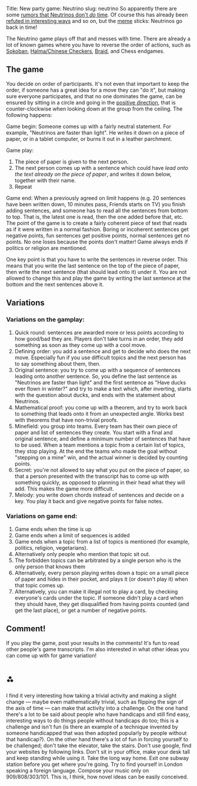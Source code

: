Title: New party game: Neutrino
slug: neutrino
<markdown>
So apparently there are some [rumors that Neutrinos don't *do* time](http://www.voanews.com/english/news/science-technology/Fermilab-Scientists-Testing-Faster-Than-Light-Neutrino-Claims-131391688.html). Of course this has already been [refuted in interesting ways](http://www.theregister.co.uk/2011/10/06/opera_and_general_relativity/) and so on, but the [meme](http://johncarlosbaez.wordpress.com/2011/10/05/a-bet-concerning-neutrinos-part-2/) sticks: Neutrinos go back in time!

The Neutrino game plays off that and messes with time. There are already a lot of known games where you have to reverse the order of actions, such as [Sokoban](http://en.wikipedia.org/wiki/Sokoban), [Halma/Chinese Checkers](http://en.wikipedia.org/wiki/Halma), [Braid](http://www.braid-game.com/), and Chess endgames.

## The game
You decide on order of participants. It's not even that important to keep the order, if someone has a great idea for a move they can "do it", but making sure everyone participates, and that no one dominates the game, can be ensured by sitting in a circle and going in the [positive direction](http://en.wikipedia.org/wiki/Angle#Positive_and_negative_angles), that is counter-clockwise when looking down at the group from the ceiling. The following happens:

Game begin: Someone comes up with a fairly neutral statement. For example, "Neutrinos are faster than light". He writes it down on a piece of paper, or in a tablet computer, or burns it out in a leather parchment.

Game play:

1. The piece of paper is given to the next person.
1. The next person comes up with a sentence which could have *lead onto the text already on the piece of paper*, and writes it down below, together with their name.
1. Repeat

Game end: When a previously agreed on limit happens (e.g. 20 sentences have been written down, 10 minutes pass, Friends starts on TV) you finish adding sentences, and someone has to read all the sentences from bottom to top. That is, the latest one is read, then the one added before that, etc. The point of the game is to create a fairly coherent piece of text that reads as if it were written in a normal fashion. Boring or incoherent sentences get negative points, fun sentences get positive points, normal sentences get no points. No one loses because the points don't matter! Game always ends if politics or religion are mentioned.

One key point is that you have to write the sentences in reverse order. This means that you write the last sentence on the top of the piece of paper, then write the next sentence (that should lead onto it) under it. You are not allowed to change this and play the game by writing the last sentence at the bottom and the next sentences above it.

## Variations
### Variations on the gamplay:

1. Quick round: sentences are awarded more or less points according to how good/bad they are. Players don't take turns in an order, they add something as soon as they come up with a cool move.
1. Defining order: you add a sentence and get to decide who does the next move. Especially fun if you use difficult topics and the next person has to say something about them, then.
1. Original sentence: you try to come up with a sequence of sentences leading onto another sentence. So, you define the last sentence as "Neutrinos are faster than light" and the first sentence as "Have ducks ever flown in winter?" and try to make a text which, after inverting, starts with the question about ducks, and ends with the statement about Neutrinos.
1. Mathematical proof: you come up with a theorem, and try to work back to something that leads onto it from an unexpected angle. Works best with theorems that have non-trivial proofs.
1. Minefield: you group into teams. Every team has their own piece of paper and list of sentences they create. You start with a final and original sentence, and define a minimum number of sentences that have to be used. When a team mentions a topic from a certain list of topics, they stop playing. At the end the teams who made the goal without "stepping on a mine" win, and the actual winner is decided by counting points.
1. Secret: you're not allowed to say what you put on the piece of paper, so that a person presented with the transcript has to come up with something quickly, as opposed to planning in their head what they will add. This makes the game more difficult.
1. Melody: you write down chords instead of sentences and decide on a key. You play it back and give negative points for false notes.

### Variations on game end:

1. Game ends when the time is up
1. Game ends when a limit of sequences is added
1. Game ends when a topic from a list of topics is mentioned (for example, politics, religion, vegetarians).
1. Alternatively only people who mention that topic sit out.
1. The forbidden topics can be arbitrated by a single person who is the only person that knows them
1. Alternatively, every person playing writes down a topic on a small piece of paper and hides in their pocket, and plays it (or doesn't play it) when that topic comes up.
1. Alternatively, you can make it illegal not to play a card, by checking everyone's cards under the topic. If someone didn't play a card when they should have, they get disqualified from having points counted (and get the last place), or get a number of negative points.

## Comment!
If you play the game, post your results in the comments! It's fun to read other people's game transcripts. I'm also interested in what other ideas you can come up with for game variation!

# ⁂
I find it very interesting how taking a trivial activity and making a slight change — maybe even mathematically trivial, such as flipping the sign of the axis of time — can make that activity into a challenge. On the one hand there's a lot to be said about people who have handicaps and still find easy, interesting ways to do things people without handicaps do too; this is a challenge and isn't fun (is there an example of a technique invented by someone handicapped that was then adopted popularly by people without that handicap?). On the other hand there's a lot of fun in forcing yourself to be challenged; don't take the elevator, take the stairs. Don't use google, find your websites by following links. Don't sit in your office, make your desk tall and keep standing while using it. Take the long way home. Exit one subway station before you get where you're going. Try to find yourself in London speaking a foreign language. Compose your music only on 909/808/303/101. This is, I think, how novel ideas can be easily conceived.
</markdown>
